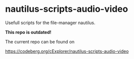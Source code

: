 # nautilus-scripts-audio-video
Usefull scripts for the file-manager nautilus.

**This repo is outdated!**

The current repo can be found on

https://codeberg.org/cExplorer/nautilus-scripts-audio-video
